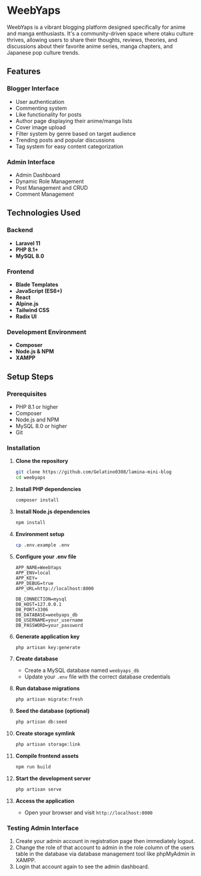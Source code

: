 # WeebYaps

WeebYaps is a vibrant blogging platform designed specifically for anime and manga enthusiasts. It's a community-driven space where otaku culture thrives, allowing users to share their thoughts, reviews, theories, and discussions about their favorite anime series, manga chapters, and Japanese pop culture trends.

## Features

### Blogger Interface
- User authentication
- Commenting system
- Like functionality for posts
- Author page displaying their anime/manga lists
- Cover image upload 
- Filter system by genre based on target audience
- Trending posts and popular discussions
- Tag system for easy content categorization

### Admin Interface
- Admin Dashboard
- Dynamic Role Management
- Post Management and CRUD
- Comment Management

## Technologies Used

### Backend
- **Laravel 11** 
- **PHP 8.1+** 
- **MySQL 8.0** 

### Frontend
- **Blade Templates** 
- **JavaScript (ES6+)**
- **React** 
- **Alpine.js** 
- **Tailwind CSS**
- **Radix UI** 

### Development Environment
- **Composer** 
- **Node.js & NPM** 
- **XAMPP** 

## Setup Steps

### Prerequisites
- PHP 8.1 or higher
- Composer
- Node.js and NPM
- MySQL 8.0 or higher
- Git

### Installation

1. **Clone the repository**
   ```bash
   git clone https://github.com/Gelatino0308/lamina-mini-blog
   cd weebyaps
   ```

2. **Install PHP dependencies**
   ```bash
   composer install
   ```

3. **Install Node.js dependencies**
   ```bash
   npm install
   ```

4. **Environment setup**
   ```bash
   cp .env.example .env
   ```
   
5. **Configure your .env file**
   ```env
   APP_NAME=WeebYaps
   APP_ENV=local
   APP_KEY=
   APP_DEBUG=true
   APP_URL=http://localhost:8000

   DB_CONNECTION=mysql
   DB_HOST=127.0.0.1
   DB_PORT=3306
   DB_DATABASE=weebyaps_db
   DB_USERNAME=your_username
   DB_PASSWORD=your_password
   ```

6. **Generate application key**
   ```bash
   php artisan key:generate
   ```

7. **Create database**
   - Create a MySQL database named `weebyaps_db`
   - Update your `.env` file with the correct database credentials

8. **Run database migrations**
   ```bash
   php artisan migrate:fresh
   ```

9. **Seed the database (optional)**
   ```bash
   php artisan db:seed
   ```

10. **Create storage symlink**
    ```bash
    php artisan storage:link
    ```

11. **Compile frontend assets**
    ```bash
    npm run build
    ```

12. **Start the development server**
    ```bash
    php artisan serve
    ```

13. **Access the application**
    - Open your browser and visit `http://localhost:8000`


### Testing Admin Interface

1. Create your admin account in registration page then immediately logout.
2. Change the role of that account to admin in the role column of the users table in the database via database management tool like phpMyAdmin in XAMPP.
3. Login that account again to see the admin dashboard.
